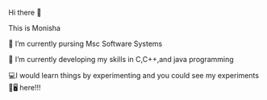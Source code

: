 Hi there 👋

This is Monisha


   🔭 I’m currently pursing Msc Software Systems
   
   🌱 I’m currently developing my skills in C,C++,and java programming
   
   💻I would learn things by experimenting and you could see my experiments🧪🖥 here!!!
   
   
